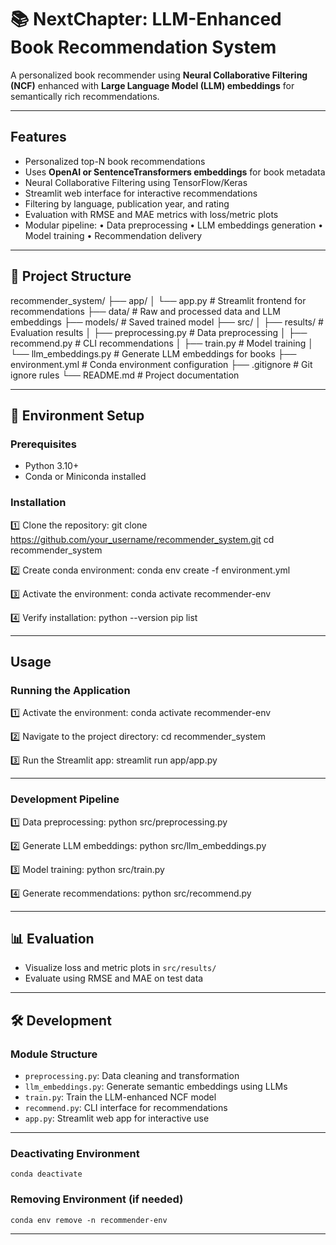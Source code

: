 # 📚 NextChapter: LLM-Enhanced Book Recommendation System

A personalized book recommender using **Neural Collaborative Filtering (NCF)** enhanced with **Large Language Model (LLM) embeddings** for semantically rich recommendations.

---

## Features

- Personalized top-N book recommendations
- Uses **OpenAI or SentenceTransformers embeddings** for book metadata
- Neural Collaborative Filtering using TensorFlow/Keras
- Streamlit web interface for interactive recommendations
- Filtering by language, publication year, and rating
- Evaluation with RMSE and MAE metrics with loss/metric plots
- Modular pipeline:
    • Data preprocessing
    • LLM embeddings generation
    • Model training
    • Recommendation delivery

---

## 📁 Project Structure

recommender_system/
├── app/
│   └── app.py                 # Streamlit frontend for recommendations
├── data/                      # Raw and processed data and LLM embeddings
├── models/                    # Saved trained model
├── src/
│   ├── results/               # Evaluation results
│   ├── preprocessing.py       # Data preprocessing
│   ├── recommend.py           # CLI recommendations
│   ├── train.py               # Model training
│   └── llm_embeddings.py      # Generate LLM embeddings for books
├── environment.yml            # Conda environment configuration
├── .gitignore                 # Git ignore rules
└── README.md                  # Project documentation

---

## 🔧 Environment Setup

### Prerequisites
- Python 3.10+
- Conda or Miniconda installed

### Installation

1️⃣ Clone the repository:
    git clone https://github.com/your_username/recommender_system.git
    cd recommender_system

2️⃣ Create conda environment:
    conda env create -f environment.yml

3️⃣ Activate the environment:
    conda activate recommender-env

4️⃣ Verify installation:
    python --version
    pip list

---

## Usage

### Running the Application

1️⃣ Activate the environment:
    conda activate recommender-env

2️⃣ Navigate to the project directory:
    cd recommender_system

3️⃣ Run the Streamlit app:
    streamlit run app/app.py

---

### Development Pipeline

1️⃣ Data preprocessing:
    python src/preprocessing.py

2️⃣ Generate LLM embeddings:
    python src/llm_embeddings.py

3️⃣ Model training:
    python src/train.py

4️⃣ Generate recommendations:
    python src/recommend.py

---

## 📊 Evaluation

- Visualize loss and metric plots in `src/results/`
- Evaluate using RMSE and MAE on test data

---

## 🛠️ Development

### Module Structure

- `preprocessing.py`: Data cleaning and transformation
- `llm_embeddings.py`: Generate semantic embeddings using LLMs
- `train.py`: Train the LLM-enhanced NCF model
- `recommend.py`: CLI interface for recommendations
- `app.py`: Streamlit web app for interactive use

---

### Deactivating Environment

    conda deactivate

### Removing Environment (if needed)

    conda env remove -n recommender-env

---
